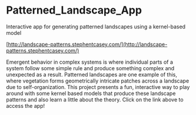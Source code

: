# Patterned_Landscape_App
 Interactive app for generating patterned landscapes using a kernel-based model

[http://landscape-patterns.stephentcasey.com/](http://landscape-patterns.stephentcasey.com/)


Emergent behavior in complex systems is where individual parts of a system follow some simple rule and produce something complex and unexpected as a result. Patterned landscapes are one example of this, where vegetation forms geometrically intricate patches across a landscape due to self-organization. This project presents a fun, interactive way to play around with some kernel based models that produce these landscape patterns and also learn a little about the theory. Click on the link above to access the app!
